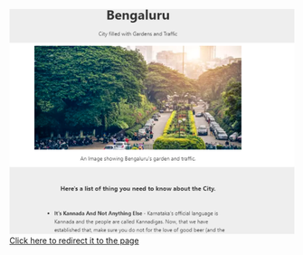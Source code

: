 
![Screenshot](https://github.com/shreyasshivakumara/Responsive-Web-Design-Projects/blob/master/Bengaluru:%20City%20filled%20with%20Gardens%20and%20Traffic%20Jams/Screenshot.PNG "Screenshot")
<a href = "https://codepen.io/shreyasshivakumara/full/GRpPREe" alt=""/> Click here to redirect it to the page</a>
